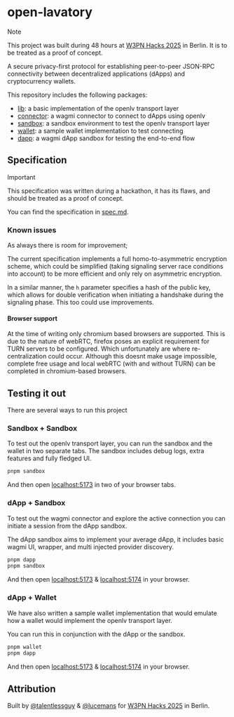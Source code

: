 # open-lavatory

> [!NOTE]  
> This project was built during 48 hours at [W3PN Hacks 2025](https://hackathon.web3privacy.info) in Berlin. It is to be treated as a proof of concept.

A secure privacy-first protocol for establishing peer-to-peer JSON-RPC connectivity between decentralized applications (dApps) and cryptocurrency wallets.

This repository includes the following packages:

- [lib](./packages/lib): a basic implementation of the openlv transport layer
- [connector](./packages/connector): a wagmi connector to connect to dApps using openlv
- [sandbox](./packages/sandbox): a sandbox environment to test the openlv transport layer
- [wallet](./packages/wallet): a sample wallet implementation to test connecting
- [dapp](./packages/dapp): a wagmi dApp sandbox for testing the end-to-end flow

## Specification

> [!IMPORTANT]  
> This specification was written during a hackathon, it has its flaws, and should be treated as a proof of concept.

You can find the specification in [spec.md](./spec.md).

### Known issues

As always there is room for improvement;

The current specification implements a full homo-to-asymmetric encryption scheme, which could be simplified (taking signaling server race conditions into account) to be more efficient and only rely on asymmetric encryption.

In a similar manner, the `h` parameter specifies a hash of the public key, which allows for double verification when initiating a handshake during the signaling phase. This too could use improvements.

#### Browser support

At the time of writing only chromium based browsers are supported.
This is due to the nature of webRTC, firefox poses an explicit requirement for TURN servers to be configured. Which unfortunately are where re-centralization could occur. Although this doesnt make usage impossible, complete free usage and local webRTC (with and without TURN) can be completed in chromium-based browsers.

## Testing it out

There are several ways to run this project

### Sandbox + Sandbox

To test out the openlv transport layer, you can run the sandbox and the wallet in two separate tabs. The sandbox includes debug logs, extra features and fully fledged UI.

```bash
pnpm sandbox
```

And then open [localhost:5173](http://localhost:5173) in two of your browser tabs.

### dApp + Sandbox

To test out the wagmi connector and explore the active connection you can initiate a session from the dApp sandbox.

The dApp sandbox aims to implement your average dApp, it includes basic wagmi UI, wrapper, and multi injected provider discovery.

```bash
pnpm dapp
pnpm sandbox
```

And then open [localhost:5173](http://localhost:5173) & [localhost:5174](http://localhost:5174) in your browser.

### dApp + Wallet

We have also written a sample wallet implementation that would emulate how a wallet would implement the openlv transport layer.

You can run this in conjunction with the dApp or the sandbox.

```bash
pnpm wallet
pnpm dapp
```

And then open [localhost:5173](http://localhost:5173) & [localhost:5174](http://localhost:5174) in your browser.

## Attribution

Built by [@talentlessguy](https://github.com/talentlessguy) & [@lucemans](https://github.com/lucemans) for [W3PN Hacks 2025](https://hackathon.web3privacy.info) in Berlin.
